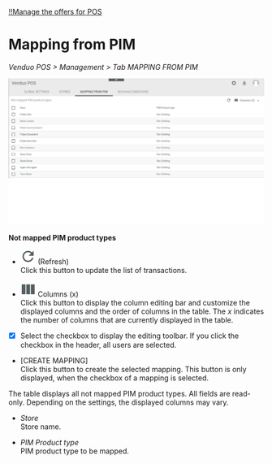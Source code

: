 [!!Manage the offers for POS](../Integration/07_ManageOffers.md)

# Mapping from PIM

*Venduo POS > Management > Tab MAPPING FROM PIM*

![Mapping from PIM](../../Assets/Screenshots/POS/Management/MappingFromPIM/MappingFromPIM02.png "[Mapping from PIM]")

**Not mapped PIM product types**

- ![Refresh](../../Assets/Icons/Refresh01.png "[Refresh]") (Refresh)   
    Click this button to update the list of transactions.

- ![Columns](../../Assets/Icons/Columns.png "[Columns]") Columns (x)   
    Click this button to display the column editing bar and customize the displayed columns and the order of columns in the table. The *x* indicates the number of columns that are currently displayed in the table.

- [x]    
    Select the checkbox to display the editing toolbar. If you click the checkbox in the header, all users are selected.

- [CREATE MAPPING]   
    Click this button to create the selected mapping. This button is only displayed, when the checkbox of a mapping is selected.

The table displays all not mapped PIM product types. All fields are read-only. Depending on the settings, the displayed columns may vary.

- *Store*   
    Store name.

- *PIM Product type*   
    PIM product type to be mapped.
